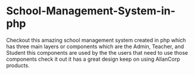 # School-Management-System-in-php
Checkout this amazing school management system created in php which has three main layers or components which are the Admin, Teacher, and Student
this components are used by the the users that need to use those components check it out it has a great design
keep on using AllanCorp products.
